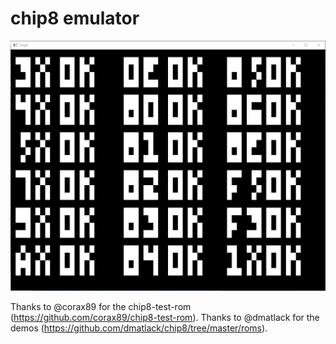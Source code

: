 # chip8 emulator

![Test](test.png)

Thanks to @corax89 for the chip8-test-rom (https://github.com/corax89/chip8-test-rom).
Thanks to @dmatlack for the demos (https://github.com/dmatlack/chip8/tree/master/roms).